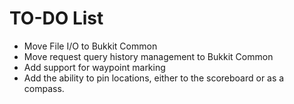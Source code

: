 # TO-DO List

* Move File I/O to Bukkit Common
* Move request query history management to Bukkit Common
* Add support for waypoint marking
* Add the ability to pin locations, either to the scoreboard or as a compass.